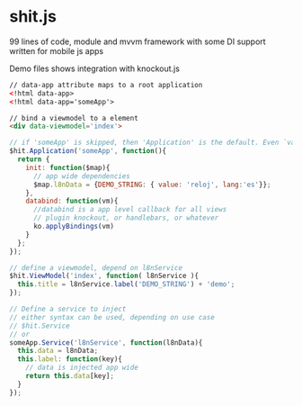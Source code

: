 shit.js
=======
99 lines of code, module and mvvm framework with some DI support written for mobile js apps

Demo files shows integration with knockout.js

```HTML
// data-app attribute maps to a root application
<!html data-app>
<!html data-app='someApp'>

// bind a viewmodel to a element
<div data-viewmodel='index'>
```

```javascript
// if 'someApp' is skipped, then 'Application' is the default. Even `var someApp=` can be skipped 
$hit.Application('someApp', function(){
  return {
    init: function($map){
      // app wide dependencies
      $map.l8nData = {DEMO_STRING: { value: 'reloj', lang:'es'}};
    },
    databind: function(vm){
      //databind is a app level callback for all views
      // plugin knockout, or handlebars, or whatever
      ko.applyBindings(vm)
    }
  };  
});

// define a viewmodel, depend on l8nService
$hit.ViewModel('index', function( l8nService ){
  this.title = l8nService.label('DEMO_STRING') + 'demo';
});

// Define a service to inject
// either syntax can be used, depending on use case
// $hit.Service
// or
someApp.Service('l8nService', function(l8nData){
  this.data = l8nData;
  this.label: function(key){
    // data is injected app wide
    return this.data[key];
  }
});
```
